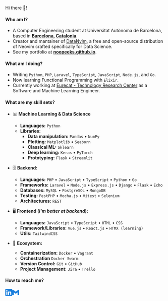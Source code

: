 Hi there 👋!

#### Who am I?

- A Computer Engineering student at Universitat Autònoma de Barcelona, based in **[Barcelona](https://en.wikipedia.org/wiki/Barcelona), [Catalonia](https://en.wikipedia.org/wiki/Catalonia)**.
- Creator and mantainer of [DataNvim](https://github.com/NoOPeEKS/DataNvim), a free and open-source distribution of Neovim crafted specifically for Data Science.
- See my portfolio at **[noopeeks.github.io](https://noopeeks.github.io)**.

#### What am I doing?

- Writing `Python`, `PHP`, `Laravel`, `TypeScript`, `JavaScript`, `Node.js`, and `Go`.
- Now learning Functional Programming with `Elixir`.
- Currently working at [Eurecat - Technology Research Center](https://eurecat.org/) as a Software and Machine Learning Engineer.

#### What are my skill sets?

- 📊 **Machine Learning & Data Science**
  - **Languages:** `Python`
  - **Libraries:**
    - **Data manipulation:** `Pandas` • `NumPy`
    - **Plotting:** `Matplotlib` • `Seaborn`
    - **Classical ML:** `Sklearn`
    - **Deep learning:** `Keras` • `PyTorch`
    - **Prototyping:** `Flask` • `Streamlit`

- 🗄️ **Backend:**

  - **Languages:** `PHP` • `JavaScript` • `TypeScript` • `Python` • `Go`
  - **Frameworks:** `Laravel` • `Node.js` • `Express.js` • `Django` • `Flask` • `Echo` 
  - **Databases:** `MySQL` • `PostgreSQL` • `MongoDB`
  - **Testing:** `PestPHP` • `Mocha.js` • `Vitest` • `Selenium`
  - **Architectures:** `REST`

- 🖥 **Frontend (_I'm better at backend_):**

  - **Languages:** `JavaScript` • `TypeScript` • `HTML` • `CSS`
  - **Framework/Libraries:** `Vue.js` • `React.js` • `HTMX (learning)`
  - **Utils:** `TailwindCSS`

- 🎡 **Ecosystem:**

  - **Containerization:** `Docker` • `Vagrant`
  - **Orchestration** `Docker Swarm`
  - **Version Control:** `Git` • `GitHub`
  - **Project Management:** `Jira` • `Trello`

#### How to reach me?

<a href="https://www.linkedin.com/in/arnau-berenguer-jimenez/">
  <img align="left" alt="LinkedIn" width="22px" src="./assets/linkedin.svg" />
</a>
<a href="mailto:arnauapps@gmail.com">
  <img align="left" alt="Mail" width="22px" src="./assets/gmail.svg" />
</a>
